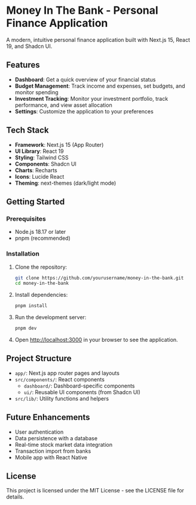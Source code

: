 # Money In The Bank - Personal Finance Application

A modern, intuitive personal finance application built with Next.js 15, React 19, and Shadcn UI.

## Features

-   **Dashboard**: Get a quick overview of your financial status
-   **Budget Management**: Track income and expenses, set budgets, and monitor spending
-   **Investment Tracking**: Monitor your investment portfolio, track performance, and view asset allocation
-   **Settings**: Customize the application to your preferences

## Tech Stack

-   **Framework**: Next.js 15 (App Router)
-   **UI Library**: React 19
-   **Styling**: Tailwind CSS
-   **Components**: Shadcn UI
-   **Charts**: Recharts
-   **Icons**: Lucide React
-   **Theming**: next-themes (dark/light mode)

## Getting Started

### Prerequisites

-   Node.js 18.17 or later
-   pnpm (recommended)

### Installation

1. Clone the repository:

    ```bash
    git clone https://github.com/yourusername/money-in-the-bank.git
    cd money-in-the-bank
    ```

2. Install dependencies:

    ```bash
    pnpm install
    ```

3. Run the development server:

    ```bash
    pnpm dev
    ```

4. Open [http://localhost:3000](http://localhost:3000) in your browser to see the application.

## Project Structure

-   `app/`: Next.js app router pages and layouts
-   `src/components/`: React components
    -   `dashboard/`: Dashboard-specific components
    -   `ui/`: Reusable UI components (from Shadcn UI)
-   `src/lib/`: Utility functions and helpers

## Future Enhancements

-   User authentication
-   Data persistence with a database
-   Real-time stock market data integration
-   Transaction import from banks
-   Mobile app with React Native

## License

This project is licensed under the MIT License - see the LICENSE file for details.
